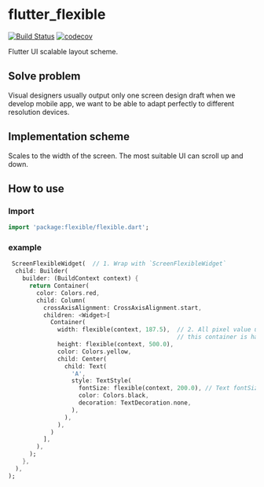 # flutter_flexible

[![Build Status](https://travis-ci.com/songfei/flutter_flexible.svg?branch=master)](https://travis-ci.com/songfei/flutter_flexible)
[![codecov](https://codecov.io/gh/songfei/flutter_flexible/branch/master/graph/badge.svg)](https://codecov.io/gh/songfei/flutter_flexible)


Flutter UI scalable layout scheme.

## Solve problem

Visual designers usually output only one screen design draft when we develop mobile app, we want to be able to adapt perfectly to different resolution devices.

## Implementation scheme

Scales to the width of the screen. The most suitable UI can scroll up and down.

## How to use

### Import 

```dart
import 'package:flexible/flexible.dart';
```

### example

```dart
 ScreenFlexibleWidget(  // 1. Wrap with `ScreenFlexibleWidget`
  child: Builder(
    builder: (BuildContext context) {
      return Container(
        color: Colors.red,
        child: Column(
          crossAxisAlignment: CrossAxisAlignment.start,
          children: <Widget>[
            Container(
              width: flexible(context, 187.5),  // 2. All pixel value use `flexible` function , 375.0/2=187.5, 
                                                // this container is half the width of the screen on any device.
              height: flexible(context, 500.0),
              color: Colors.yellow,
              child: Center(
                child: Text(
                  'A',
                  style: TextStyle(
                    fontSize: flexible(context, 200.0), // Text fontSize also use `flexible`
                    color: Colors.black,
                    decoration: TextDecoration.none,
                  ),
                ),
              ),
            )
          ],
        ),
      );
    },
  ),
);
```